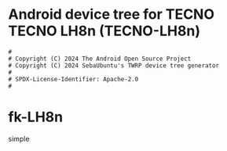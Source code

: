# Android device tree for TECNO TECNO LH8n (TECNO-LH8n)

```
#
# Copyright (C) 2024 The Android Open Source Project
# Copyright (C) 2024 SebaUbuntu's TWRP device tree generator
#
# SPDX-License-Identifier: Apache-2.0
#
```
# fk-LH8n
simple
